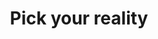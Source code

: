 ---
title: "Pick your reality"
related:
  - _fragments/you-are-the-birth-of-a-reality.md
  - _fragments/youre-still-looping-on-your-lsd-trip.md
  - _fragments/youve-been-dead-for-billions-of-years.md
---